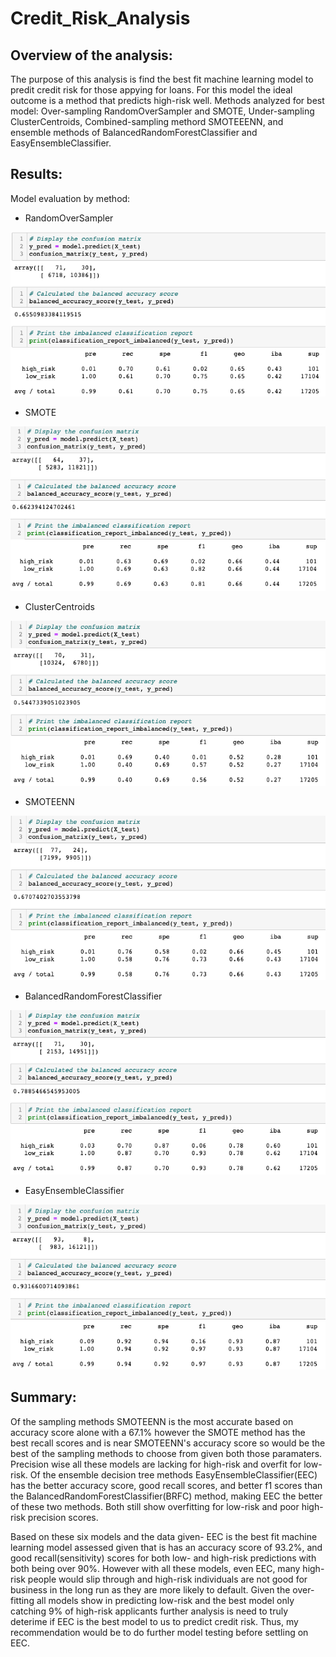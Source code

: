 # Credit_Risk_Analysis

## Overview of the analysis: 
The purpose of this analysis is find the best fit machine learning model to predit credit risk for those appying for loans. For this model the ideal outcome is a method that predicts high-risk well. Methods analyzed for best model: Over-sampling RandomOverSampler and SMOTE, Under-sampling ClusterCentroids, Combined-sampling methord SMOTEEENN, and ensemble methods of BalancedRandomForestClassifier and EasyEnsembleClassifier.

## Results: 
Model evaluation by method:
- RandomOverSampler

![image](https://github.com/trosie3/Credit_Risk_Analysis/blob/main/Resources/images/ros.png)

- SMOTE

![image](https://github.com/trosie3/Credit_Risk_Analysis/blob/main/Resources/images/SMOTE.png)

- ClusterCentroids

![image](https://github.com/trosie3/Credit_Risk_Analysis/blob/main/Resources/images/cc.png)

- SMOTEENN

![image](https://github.com/trosie3/Credit_Risk_Analysis/blob/main/Resources/images/SMOTEENN.png)

- BalancedRandomForestClassifier

![image](https://github.com/trosie3/Credit_Risk_Analysis/blob/main/Resources/images/balanced_forest.png)

- EasyEnsembleClassifier

![image](https://github.com/trosie3/Credit_Risk_Analysis/blob/main/Resources/images/easy_ensemble.png)

## Summary: 
Of the sampling methods SMOTEENN is the most accurate based on accuracy score alone with a 67.1% however the SMOTE method has the best recall scores and is near SMOTEENN's accuracy score so would be the best of the sampling methods to choose from given both those paramaters. Precision wise all these models are lacking for high-risk and overfit for low-risk. Of the ensemble decision tree methods EasyEnsembleClassifier(EEC) has the better accuracy score, good recall scores, and better f1 scores than the BalancedRandomForestClassifier(BRFC) method, making EEC the better of these two methods. Both still show overfitting for low-risk and poor high-risk precision scores.

Based on these six models and the data given- EEC is the best fit machine learning model assessed given that is has an accuracy score of 93.2%, and good recall(sensitivity) scores for both low- and high-risk predictions with both being over 90%. However with all these models, even EEC, many high-risk people would slip through and high-risk individuals are not good for business in the long run as they are more likely to default. Given the over-fitting all models show in predicting low-risk and the best model only catching 9% of high-risk applicants further analysis is need to truly deterime if EEC is the best model to us to predict credit risk. Thus, my recommendation would be to do further model testing before settling on EEC.
